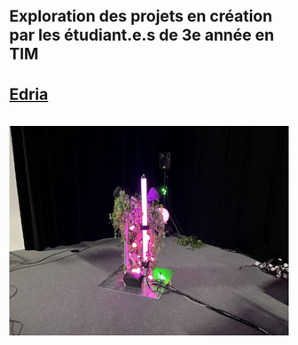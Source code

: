 <h1>Exploration des projets en création par les étudiant.e.s de 3e année en TIM<h1>
<h1><a href="https://tim-montmorency.com/2023/projets/EDRIA/docs/web/index.html">Edria</a><h1>
<img src="medias/edria_demo.jpg">

